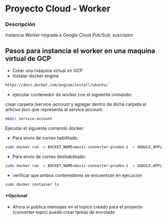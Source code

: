 
# Proyecto Cloud - Worker

### Descripción

Instancia Worker migrada a Google Cloud Pub/Sub, suscriptor


## Pasos para instancia el worker en una maquina virtual de GCP

 - Crear una máquina virtual en GCP
 - Instalar docker engine
 ```bash
 https://docs.docker.com/engine/install/ubuntu/
 ```
 - ejecutar contenedor de worker con el siguiente comando:

 crear carpeta /service-account y agregar dentro de dicha carpeta el arhcivo json que representa al service account:

 ```bash
 mkdir service-account
 ```


Ejecutar el siguiente comando docker:

 - Para envío de correo habilitado:
 ```bash
sudo docker run -e BUCKET_NAME=music-converter-prueba-1 -e GOOGLE_APPLICATION_CREDENTIALS=/credential/service-account/<service-account-json> -e DATABASE_URL=<url-database> -e ENABLED_EMAIL=true SENDGRID_API_KEY=<your_sendgrid_api_key> -d --name worker-cloud-prod -v $(pwd)/service-account:/credential/service-account --link redis-stack-server  lsolier/worker-cloud:latest
 ```
 - Para envío de correo deshabilitado:
 ```bash
sudo docker run -e BUCKET_NAME=music-converter-prueba-1 -e GOOGLE_APPLICATION_CREDENTIALS=/credential/service-account/<service-account-json> -e DATABASE_URL=<url-database> -e ENABLED_EMAIL=false -e GCP_PROJECT_NAME=devopslsolier -e TARGET_SUBSCRIPTION=converter-topic-sub -d --name worker-cloud-prod-pub-sub -v $(pwd)/service-account:/credential/service-account lsolier/worker-cloud-pub-sub:latest
 ```
 - verificar que ambos contenedores se encuentran en ejecucion
 ```bash
 sudo docker container ls
 ```
 
 #### *Opcional
 - Ahora si publica mensajes en el topico creado para el proyecto (converter-topic) puede crear tareas de encolado

